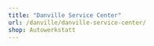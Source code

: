```yaml
---
title: "Danville Service Center"
url: /danville/danville-service-center/
shop: Autowerkstatt
---
```

